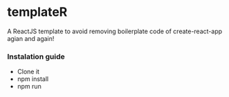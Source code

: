 # templateR

A ReactJS template to avoid removing boilerplate code of create-react-app agian and again!

### Instalation guide

-   Clone it
-   npm install
-   npm run
